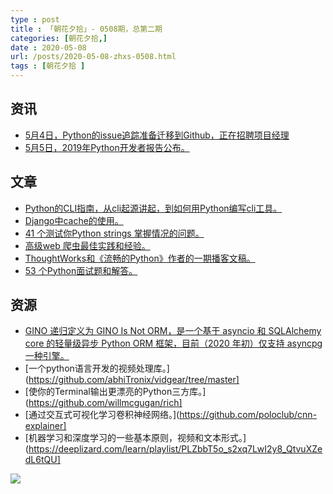 ```yaml
---
type : post
title : 「朝花夕拾」- 0508期，总第二期
categories: [朝花夕拾,] 
date : 2020-05-08
url: /posts/2020-05-08-zhxs-0508.html 
tags : [朝花夕拾 ]
---
```



## 资讯 
- [5月4日，Python的issue追踪准备迁移到Github，正在招聘项目经理](http://pyfound.blogspot.com/2020/05/pythons-migration-to-github-request-for.html?utm_source=feedburner&utm_medium=feed&utm_campaign=Feed%3A+PythonSoftwareFoundationNews+%28Python+Software+Foundation+News%29)
- [5月5日，2019年Python开发者报告公布。](https://www.jetbrains.com/lp/python-developers-survey-2019/)

## 文章

- [Python的CLI指南，从cli起源讲起，到如何用Python编写cli工具。](https://vinayak.io/2020/05/04/the-hitchhikers-guide-to-clis-in-python/)
- [Django中cache的使用。](https://testdriven.io/blog/django-caching/)
- [41 个测试你Python strings 掌握情况的问题。](https://towardsdatascience.com/41-questions-to-test-your-knowledge-of-python-strings-9eb473aa8fe8)
- [高级web 爬虫最佳实践和经验。](https://www.codementor.io/blog/python-web-scraping-63l2v9sf2q?utm_content=posts&utm_source=sendgrid&utm_medium=email&utm_term=post-63l2v9sf2q&utm_campaign=newsletter20200506)
- [ThoughtWorks和《流畅的Python》作者的一期播客文稿。](https://www.thoughtworks.com/podcasts/future-python)
- [53 个Python面试题和解答。](https://towardsdatascience.com/53-python-interview-questions-and-answers-91fa311eec3f)

## 资源

- [GINO 递归定义为 GINO Is Not ORM，是一个基于 asyncio 和 SQLAlchemy core 的轻量级异步 Python ORM 框架，目前（2020 年初）仅支持 asyncpg 一种引擎。](https://python-gino.org/docs/zh/master/tutorials/announcement.html)
- [一个python语言开发的视频处理库。](https://github.com/abhiTronix/vidgear/tree/master]
- [使你的Terminal输出更漂亮的Python三方库。](https://github.com/willmcgugan/rich]
- [通过交互式可视化学习卷积神经网络。](https://github.com/poloclub/cnn-explainer]
- [机器学习和深度学习的一些基本原则，视频和文本形式。](https://deeplizard.com/learn/playlist/PLZbbT5o_s2xq7LwI2y8_QtvuXZedL6tQU]


![](./static/imgs/wx/../../../../../static/static/imgs/wx/gzh_green.png)